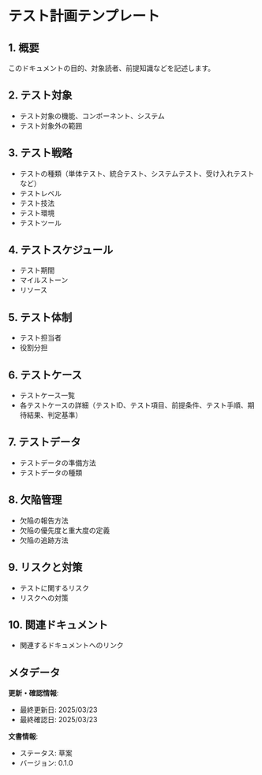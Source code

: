 # テスト計画テンプレート

## 1. 概要

このドキュメントの目的、対象読者、前提知識などを記述します。

## 2. テスト対象

- テスト対象の機能、コンポーネント、システム
- テスト対象外の範囲

## 3. テスト戦略

- テストの種類（単体テスト、統合テスト、システムテスト、受け入れテストなど）
- テストレベル
- テスト技法
- テスト環境
- テストツール

## 4. テストスケジュール

- テスト期間
- マイルストーン
- リソース

## 5. テスト体制

- テスト担当者
- 役割分担

## 6. テストケース

- テストケース一覧
- 各テストケースの詳細（テストID、テスト項目、前提条件、テスト手順、期待結果、判定基準）

## 7. テストデータ

- テストデータの準備方法
- テストデータの種類

## 8. 欠陥管理

- 欠陥の報告方法
- 欠陥の優先度と重大度の定義
- 欠陥の追跡方法

## 9. リスクと対策

- テストに関するリスク
- リスクへの対策

## 10. 関連ドキュメント

- 関連するドキュメントへのリンク

## メタデータ

**更新・確認情報**:
- 最終更新日: 2025/03/23
- 最終確認日: 2025/03/23

**文書情報**:
- ステータス: 草案
- バージョン: 0.1.0